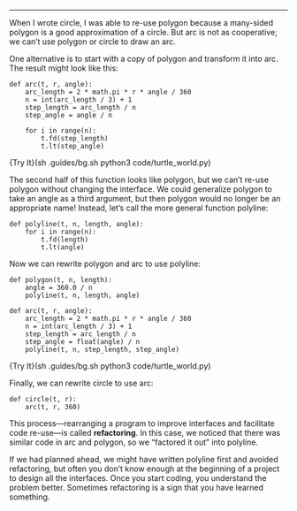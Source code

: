 -----------

When I wrote <span>circle</span>, I was able to re-use <span>polygon</span> because a many-sided polygon is a good approximation of a circle. But <span>arc</span> is not as cooperative; we can’t use <span>polygon</span> or <span>circle</span> to draw an arc.

One alternative is to start with a copy of <span>polygon</span> and transform it into <span>arc</span>. The result might look like this:

    def arc(t, r, angle):
        arc_length = 2 * math.pi * r * angle / 360
        n = int(arc_length / 3) + 1
        step_length = arc_length / n
        step_angle = angle / n
        
        for i in range(n):
            t.fd(step_length)
            t.lt(step_angle)

{Try It}(sh .guides/bg.sh python3 code/turtle_world.py)

The second half of this function looks like <span>polygon</span>, but we can’t re-use <span>polygon</span> without changing the interface. We could generalize <span>polygon</span> to take an angle as a third argument, but then <span>polygon</span> would no longer be an appropriate name! Instead, let’s call the more general function <span>polyline</span>:

    def polyline(t, n, length, angle):
        for i in range(n):
            t.fd(length)
            t.lt(angle)

Now we can rewrite <span>polygon</span> and <span>arc</span> to use <span>polyline</span>:

    def polygon(t, n, length):
        angle = 360.0 / n
        polyline(t, n, length, angle)

    def arc(t, r, angle):
        arc_length = 2 * math.pi * r * angle / 360
        n = int(arc_length / 3) + 1
        step_length = arc_length / n
        step_angle = float(angle) / n
        polyline(t, n, step_length, step_angle)

{Try It}(sh .guides/bg.sh python3 code/turtle_world.py)

Finally, we can rewrite <span>circle</span> to use <span>arc</span>:

    def circle(t, r):
        arc(t, r, 360)

This process—rearranging a program to improve interfaces and facilitate code re-use—is called <span>**refactoring**</span>. In this case, we noticed that there was similar code in <span>arc</span> and <span>polygon</span>, so we “factored it out” into <span>polyline</span>.

If we had planned ahead, we might have written <span>polyline</span> first and avoided refactoring, but often you don’t know enough at the beginning of a project to design all the interfaces. Once you start coding, you understand the problem better. Sometimes refactoring is a sign that you have learned something.

